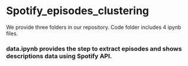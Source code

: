 # Spotify_episodes_clustering
We provide three folders in our repository. Code folder includes 4 ipynb files.

### data.ipynb provides the step to extract episodes and shows descriptions data using Spotify API.
